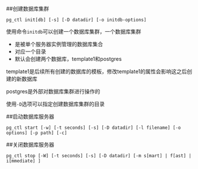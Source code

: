 ##创建数据库集群
```
pg_ctl init[db] [-s] [-D datadir] [-o initdb-options]
```
使用命令`initdb`可以创建一个数据库集群，一个数据库集群

- 是被单个服务器实例管理的数据库集合
- 对应一个目录
- 默认会创建两个数据库，template1和postgres

template1是后续所有创建的数据库的模板，修改template1的属性会影响这之后创建的新数据库

postgres是外部对数据库集群进行操作的

使用`-D`选项可以指定创建数据库集群的目录

##启动数据库服务器
```
pg_ctl start [-w] [-t seconds] [-s] [-D datadir] [-l filename] [-o options] [-p path] [-c]
```

##关闭数据库服务器
```
pg_ctl stop [-W] [-t seconds] [-s] [-D datadir] [-m s[mart] | f[ast] | i[mmediate] ]
```